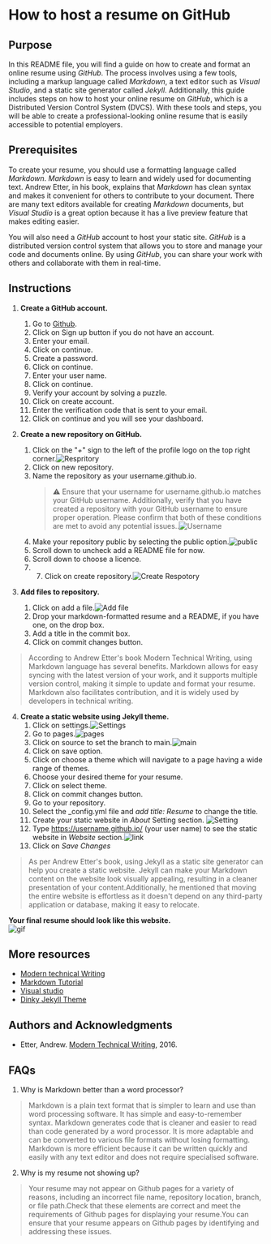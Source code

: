 How to host a resume on GitHub
===

Purpose
---
In this README file, you will find a guide on how to create and format an online resume using *GitHub*. The process involves using a few tools, including a markup language called *Markdown*, a text editor such as *Visual Studio*, and a static site generator called *Jekyll*. Additionally, this guide includes steps on how to host your online resume on *GitHub*, which is a Distributed Version Control System (DVCS). With these tools and steps, you will be able to create a professional-looking online resume that is easily accessible to potential employers.

Prerequisites
---
To create your resume, you should use a formatting language called *Markdown*. *Markdown* is easy to learn and widely used for documenting text. Andrew Etter, in his book, explains that *Markdown* has clean syntax and makes it convenient for others to contribute to your document. There are many text editors available for creating *Markdown* documents, but *Visual Studio* is a great option because it has a live preview feature that makes editing easier.

You will also need a *GitHub* account to host your static site. *GitHub* is a distributed version control system that allows you to store and manage your code and documents online. By using *GitHub*, you can share your work with others and collaborate with them in real-time.

Instructions
---
1. **Create a GitHub account.**
    1. Go to [Github](https://github.com/).
    2. Click on Sign up button if you do not have an account.
    3. Enter your email.
    4. Click on continue.
    5. Create a password.
    6. Click on continue.
    7. Enter your user name.
    8. Click on continue.
    9. Verify your account by solving a puzzle.
    10. Click on create account.
    11. Enter the verification code that is sent to your email.
    12. Click on continue and you will see your dashboard.
2. **Create a new repository on GitHub.**
    1. Click on the "*+*" sign to the left of the profile logo on the top right corner.![Respritory](https://github.com/Rafia0388/Rafia0388.github.io/blob/main/Images/NewRes.png)
    2. Click on new repository.
    3. Name the repository as your username.github.io.
        > :warning: Ensure that your username for username.github.io matches your GitHub username. Additionally, verify that you have created a repository with your GitHub username to ensure proper operation. Please confirm that both of these conditions are met to avoid any potential issues..![Username](https://github.com/Rafia0388/Rafia0388.github.io/blob/main/Images/username.png)
    4. Make your repository public by selecting the public option.![public](https://github.com/Rafia0388/Rafia0388.github.io/blob/main/Public.png)
    5. Scroll down to uncheck add a README file for now.
    6. Scroll down to choose a licence.
    7. 7. Click on create repository.![Create Respotory](https://github.com/Rafia0388/Rafia0388.github.io/blob/main/Images/CreateRes.png)

3. **Add files to repository.**
    1. Click on add a file.![Add file](https://github.com/Rafia0388/Rafia0388.github.io/blob/main/Images/Upload%20file.png)
    2. Drop your markdown-formatted resume and a README, if you have one, on the drop box.
    3. Add a title in the commit box.
    4. Click on commit changes button.
> According to Andrew Etter's book Modern Technical Writing, using Markdown language has several benefits. Markdown allows for easy syncing with the latest version of your work, and it supports multiple version control, making it simple to update and format your resume. Markdown also facilitates contribution, and it is widely used by developers in technical writing.


4. **Create a static website using Jekyll theme.**
    1. Click on settings.![Settings](https://github.com/Rafia0388/Rafia0388.github.io/blob/main/Images/Settings.png)
    2. Go to pages.![pages](https://github.com/Rafia0388/Rafia0388.github.io/blob/main/Images/Pages.png)
    3. Click on source to set the branch to main.![main](https://github.com/Rafia0388/Rafia0388.github.io/blob/main/Images/Main.png)
    4. Click on save option.
    5. Click on choose a theme which will navigate to a page having a wide range of themes. 
    6. Choose your desired theme for your resume.
    7. Click on select theme. 
    8. Click on commit changes button.
    9. Go to your repository.
    10. Select the _config.yml file and *add title: Resume* to change the title.
    12. Create your static website in *About* Setting section. ![Setting](https://github.com/Rafia0388/Rafia0388.github.io/blob/main/Images/Settings.png)
    13. Type https://username.github.io/ (your user name) to see the static website in *Website* section.![link](https://github.com/Rafia0388/Rafia0388.github.io/blob/main/Images/Website.png)
    14. Click on *Save Changes*
> As per Andrew Etter's book, using Jekyll as a static site generator can help you create a static website. Jekyll can make your Markdown content on the website look visually appealing, resulting in a cleaner presentation of your content.Additionally, he mentioned that moving the entire website is effortless as it doesn't depend on any third-party application or database, making it easy to relocate.

**Your final resume should look like this website.**\
![gif](https://media.giphy.com/media/v1.Y2lkPTc5MGI3NjExZjcxNjRlZTE3ZGE5NjQ5NmY0Mjg3YjM1MGJkNTc0YzExNDk2MjcxOSZjdD1n/9JGpK1nSceWLDzEVod/giphy.gif)

More resources
---
* [Modern technical Writing](https://www.amazon.ca/Modern-Technical-Writing-Introduction-Documentation-ebook/dp/B01A2QL9SS)
* [Markdown Tutorial](https://www.markdownguide.org/basic-syntax/)
* [Visual studio](https://code.visualstudio.com/docs/languages/markdown)
* [Dinky Jekyll Theme](https://pages-themes.github.io/dinky/)

Authors and Acknowledgments
---
* Etter, Andrew. [Modern Technical Writing](https://www.amazon.ca/Modern-Technical-Writing-Introduction-Documentation-ebook/dp/B01A2QL9SS), 2016.


FAQs
---
1. Why is Markdown better than a word processor?
> Markdown is a plain text format that is simpler to learn and use than word processing software. It has simple and easy-to-remember syntax. Markdown generates code that is cleaner and easier to read than code generated by a word processor. It is more adaptable and can be converted to various file formats without losing formatting. Markdown is more efficient because it can be written quickly and easily with any text editor and does not require specialised software. 
2. Why is my resume not showing up?
> Your resume may not appear on Github pages for a variety of reasons, including an incorrect file name, repository location, branch, or file path.Check that these elements are correct and meet the requirements of Github pages for displaying your resume.You can ensure that your resume appears on Github pages by identifying and addressing these issues.
